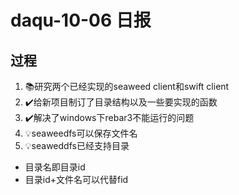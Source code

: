 # daqu-10-06 日报

## 过程

1. 📚研究两个已经实现的seaweed client和swift client
2. ✔️给新项目制订了目录结构以及一些要实现的函数
3. ✔️解决了windows下rebar3不能运行的问题
4. 💡seaweedfs可以保存文件名
5. 💡seaweddfs已经支持目录 

- 目录名即目录id
- 目录id+文件名可以代替fid